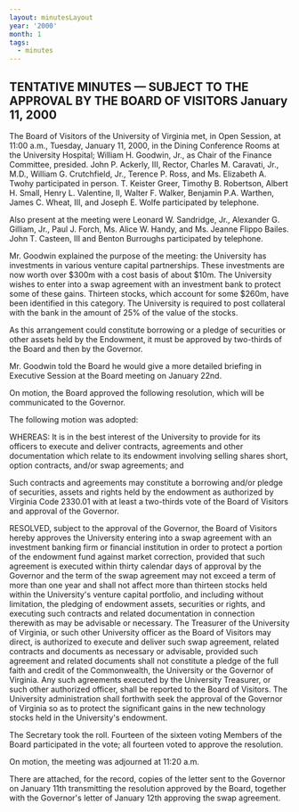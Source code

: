 ```yaml
---
layout: minutesLayout
year: '2000'
month: 1
tags:
  - minutes
---
```

TENTATIVE MINUTES — SUBJECT TO THE APPROVAL BY THE BOARD OF VISITORS January 11, 2000
-------------------------------------------------------------------------------------

The Board of Visitors of the University of Virginia met, in Open Session, at 11:00 a.m., Tuesday, January 11, 2000, in the Dining Conference Rooms at the University Hospital; William H. Goodwin, Jr., as Chair of the Finance Committee, presided. John P. Ackerly, III, Rector, Charles M. Caravati, Jr., M.D., William G. Crutchfield, Jr., Terence P. Ross, and Ms. Elizabeth A. Twohy participated in person. T. Keister Greer, Timothy B. Robertson, Albert H. Small, Henry L. Valentine, II, Walter F. Walker, Benjamin P.A. Warthen, James C. Wheat, III, and Joseph E. Wolfe participated by telephone.

Also present at the meeting were Leonard W. Sandridge, Jr., Alexander G. Gilliam, Jr., Paul J. Forch, Ms. Alice W. Handy, and Ms. Jeanne Flippo Bailes. John T. Casteen, III and Benton Burroughs participated by telephone.

Mr. Goodwin explained the purpose of the meeting: the University has investments in various venture capital partnerships. These investments are now worth over $300m with a cost basis of about $10m. The University wishes to enter into a swap agreement with an investment bank to protect some of these gains. Thirteen stocks, which account for some $260m, have been identified in this category. The University is required to post collateral with the bank in the amount of 25% of the value of the stocks.

As this arrangement could constitute borrowing or a pledge of securities or other assets held by the Endowment, it must be approved by two-thirds of the Board and then by the Governor.

Mr. Goodwin told the Board he would give a more detailed briefing in Executive Session at the Board meeting on January 22nd.

On motion, the Board approved the following resolution, which will be communicated to the Governor.

The following motion was adopted:

WHEREAS: It is in the best interest of the University to provide for its officers to execute and deliver contracts, agreements and other documentation which relate to its endowment involving selling shares short, option contracts, and/or swap agreements; and

Such contracts and agreements may constitute a borrowing and/or pledge of securities, assets and rights held by the endowment as authorized by Virginia Code 2330.01 with at least a two-thirds vote of the Board of Visitors and approval of the Governor.

RESOLVED, subject to the approval of the Governor, the Board of Visitors hereby approves the University entering into a swap agreement with an investment banking firm or financial institution in order to protect a portion of the endowment fund against market correction, provided that such agreement is executed within thirty calendar days of approval by the Governor and the term of the swap agreement may not exceed a term of more than one year and shall not affect more than thirteen stocks held within the University's venture capital portfolio, and including without limitation, the pledging of endowment assets, securities or rights, and executing such contracts and related documentation in connection therewith as may be advisable or necessary. The Treasurer of the University of Virginia, or such other University officer as the Board of Visitors may direct, is authorized to execute and deliver such swap agreement, related contracts and documents as necessary or advisable, provided such agreement and related documents shall not constitute a pledge of the full faith and credit of the Commonwealth, the University or the Governor of Virginia. Any such agreements executed by the University Treasurer, or such other authorized officer, shall be reported to the Board of Visitors. The University administration shall forthwith seek the approval of the Governor of Virginia so as to protect the significant gains in the new technology stocks held in the University's endowment.

The Secretary took the roll. Fourteen of the sixteen voting Members of the Board participated in the vote; all fourteen voted to approve the resolution.

On motion, the meeting was adjourned at 11:20 a.m.

There are attached, for the record, copies of the letter sent to the Governor on January 11th transmitting the resolution approved by the Board, together with the Governor's letter of January 12th approving the swap agreement.
